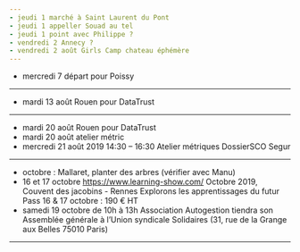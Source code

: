 ```yaml
---
- jeudi 1 marché à Saint Laurent du Pont
- jeudi 1 appeller Souad au tel
- jeudi 1 point avec Philippe ?
- vendredi 2 Annecy ?
- vendredi 2 août Girls Camp chateau éphémère
---
```

- mercredi 7 départ pour Poissy
---
- mardi 13 août Rouen pour DataTrust
---
- mardi 20 août Rouen pour DataTrust
- mardi 20 août atelier métric
- mercredi 21 août 2019 14:30 – 16:30 Atelier métriques DossierSCO Segur
---
- octobre : Mallaret, planter des arbres (vérifier avec Manu)
- 16 et 17 octobre https://www.learning-show.com/ Octobre 2019, Couvent des jacobins - Rennes   Explorons les apprentissages du futur  Pass 16 & 17 octobre : 190 € HT
- samedi 19 octobre de 10h à 13h Association Autogestion tiendra son Assemblée générale à l’Union syndicale Solidaires (31, rue de la Grange aux Belles 75010 Paris) 
---







